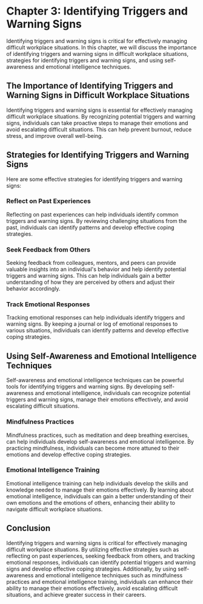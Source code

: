 Chapter 3: Identifying Triggers and Warning Signs
=================================================

Identifying triggers and warning signs is critical for effectively managing difficult workplace situations. In this chapter, we will discuss the importance of identifying triggers and warning signs in difficult workplace situations, strategies for identifying triggers and warning signs, and using self-awareness and emotional intelligence techniques.

The Importance of Identifying Triggers and Warning Signs in Difficult Workplace Situations
------------------------------------------------------------------------------------------

Identifying triggers and warning signs is essential for effectively managing difficult workplace situations. By recognizing potential triggers and warning signs, individuals can take proactive steps to manage their emotions and avoid escalating difficult situations. This can help prevent burnout, reduce stress, and improve overall well-being.

Strategies for Identifying Triggers and Warning Signs
-----------------------------------------------------

Here are some effective strategies for identifying triggers and warning signs:

### Reflect on Past Experiences

Reflecting on past experiences can help individuals identify common triggers and warning signs. By reviewing challenging situations from the past, individuals can identify patterns and develop effective coping strategies.

### Seek Feedback from Others

Seeking feedback from colleagues, mentors, and peers can provide valuable insights into an individual's behavior and help identify potential triggers and warning signs. This can help individuals gain a better understanding of how they are perceived by others and adjust their behavior accordingly.

### Track Emotional Responses

Tracking emotional responses can help individuals identify triggers and warning signs. By keeping a journal or log of emotional responses to various situations, individuals can identify patterns and develop effective coping strategies.

Using Self-Awareness and Emotional Intelligence Techniques
----------------------------------------------------------

Self-awareness and emotional intelligence techniques can be powerful tools for identifying triggers and warning signs. By developing self-awareness and emotional intelligence, individuals can recognize potential triggers and warning signs, manage their emotions effectively, and avoid escalating difficult situations.

### Mindfulness Practices

Mindfulness practices, such as meditation and deep breathing exercises, can help individuals develop self-awareness and emotional intelligence. By practicing mindfulness, individuals can become more attuned to their emotions and develop effective coping strategies.

### Emotional Intelligence Training

Emotional intelligence training can help individuals develop the skills and knowledge needed to manage their emotions effectively. By learning about emotional intelligence, individuals can gain a better understanding of their own emotions and the emotions of others, enhancing their ability to navigate difficult workplace situations.

Conclusion
----------

Identifying triggers and warning signs is critical for effectively managing difficult workplace situations. By utilizing effective strategies such as reflecting on past experiences, seeking feedback from others, and tracking emotional responses, individuals can identify potential triggers and warning signs and develop effective coping strategies. Additionally, by using self-awareness and emotional intelligence techniques such as mindfulness practices and emotional intelligence training, individuals can enhance their ability to manage their emotions effectively, avoid escalating difficult situations, and achieve greater success in their careers.
